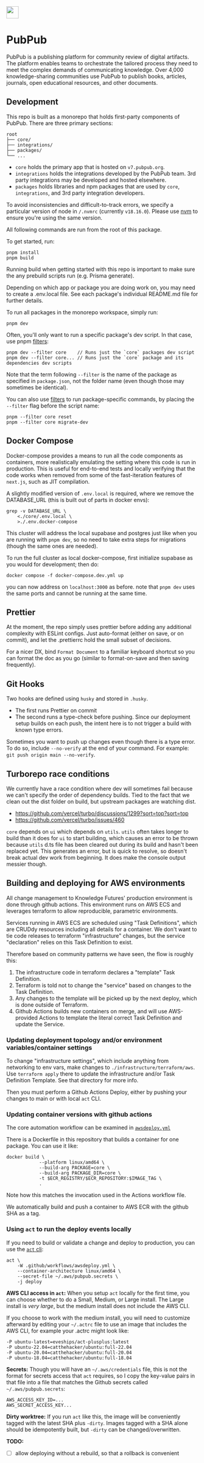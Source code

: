 <img src="./core/app/icon.svg" width="32px">

# PubPub

PubPub is a publishing platform for community review of digital artifacts. The platform enables teams to orchestrate the tailored process they need to meet the complex demands of communicating knowledge. Over 4,000 knowledge-sharing communities use PubPub to publish books, articles, journals, open educational resources, and other documents.

## Development

This repo is built as a monorepo that holds first-party components of PubPub. There are three primary sections:

```
root
├── core/
├── integrations/
├── packages/
└── ...
```

-   `core` holds the primary app that is hosted on `v7.pubpub.org`.
-   `integrations` holds the integrations developed by the PubPub team. 3rd party integrations may be developed and hosted elsewhere.
-   `packages` holds libraries and npm packages that are used by `core`, `integrations`, and 3rd party integration developers.

To avoid inconsistencies and difficult-to-track errors, we specify a particular version of node in `/.nvmrc` (currently `v18.16.0`). Please use [nvm](https://github.com/nvm-sh/nvm) to ensure you're using the same version.

All following commands are run from the root of this package.

To get started, run:

```
pnpm install
pnpm build
```

Running build when getting started with this repo is important to make sure the any prebuild scripts run (e.g. Prisma generate).

Depending on which app or package you are doing work on, you may need to create a .env.local file. See each package's individual README.md file for further details.

To run all packages in the monorepo workspace, simply run:

```
pnpm dev
```

Often, you'll only want to run a specific package's dev script. In that case, use pnpm [filters](https://pnpm.io/filtering):

```
pnpm dev --filter core    // Runs just the `core` packages dev script
pnpm dev --filter core... // Runs just the `core` package and its dependencies dev scripts
```

Note that the term following `--filter` is the name of the package as specified in `package.json`, not the folder name (even though those may sometimes be identical).

You can also use [filters](https://pnpm.io/filtering) to run package-specific commands, by placing the `--filter` flag before the script name:

```
pnpm --filter core reset
pnpm --filter core migrate-dev
```

## Docker Compose

Docker-compose provides a means to run all the code components as containers, more realistically emulating the setting where this code is run in production.
This is useful for end-to-end tests and locally verifying that the code works when removed from some of the fast-iteration features of `next.js`, such as
JIT compilation.

A slightly modified version of `.env.local` is required, where we remove the DATABASE_URL (this is built out of parts in docker envs):
```
grep -v DATABASE_URL \
    <./core/.env.local \
    >./.env.docker-compose
```

This cluster will address the local supabase and postgres just like when you are running with `pnpm dev`, so no need to take extra steps for migrations (though the same ones are needed).

To run the full cluster as local docker-compose, first initialize supabase as you would for development; then do:
```
docker compose -f docker-compose.dev.yml up
```

you can now address on `localhost:3000` as before. note that `pnpm dev` uses the same ports and cannot be running at the same time.


## Prettier

At the moment, the repo simply uses prettier before adding any additional complexity with ESLint configs. Just auto-format (either on save, or on commit), and let the .prettierrc hold the small subset of decisions.

For a nicer DX, bind `Format Document` to a familiar keyboard shortcut so you can format the doc as you go (similar to format-on-save and then saving frequently).

## Git Hooks

Two hooks are defined using `husky` and stored in `.husky`.

-   The first runs Prettier on commit
-   The second runs a type-check before pushing. Since our deployment setup builds on each push, the intent here is to not trigger a build with known type errors.

Sometimes you want to push up changes even though there is a type error. To do so, include `--no-verify` at the end of your command. For example: `git push origin main --no-verify`.

## Turborepo race conditions

We currently have a race condition where dev will sometimes fail because we can't specify the order of dependency builds. Tied to the fact that we clean out the dist folder on build, but upstream packages are watching dist.

-   https://github.com/vercel/turbo/discussions/1299?sort=top?sort=top
-   https://github.com/vercel/turbo/issues/460

`core` depends on `ui` which depends on `utils`. `utils` often takes longer to build than it does for `ui` to start building, which causes an error to be thrown because `utils` d.ts file has been cleared out during its build and hasn't been replaced yet. This generates an error, but is quick to resolve, so doesn't break actual dev work from beginning. It does make the console output messier though.


## Building and deploying for AWS environments

All change management to Knowledge Futures' production environment is done through github actions.
This environment runs on AWS ECS and leverages terraform to allow reproducible, parametric environments.

Services running in AWS ECS are scheduled using "Task Definitions", which are CRUDdy resources
including all details for a container. We don't want to tie code releases to terraform "infrastructure" changes,
but the service "declaration" relies on this Task Definition to exist.

Therefore based on community patterns we have seen, the flow is roughly this:
1. The infrastructure code in terraform declares a "template" Task Definition.
2. Terraform is told not to change the "service" based on changes to the Task Definition.
3. Any changes to the template will be picked up by the next deploy, which is done outside of Terraform.
4. Github Actions builds new containers on merge, and will use AWS-provided Actions to template the literal correct Task Definition and update the Service.

### Updating deployment topology and/or environment variables/container settings

To change "infrastructure settings", which include anything from networking to env vars,
make changes to `./infrastructure/terraform/aws`. Use `terraform apply` there to update
the infrastructure and/or Task Definition Template. See that directory for more info.

Then you must perform a Github Actions Deploy, either by pushing your changes to main or
with local `act` CLI.

### Updating container versions with github actions

The core automation workflow can be examined in [`awsdeploy.yml`](./.github/workflows/awsdeploy.yml)

There is a Dockerfile in this repository that builds a container for one package. You can use it like:

```
docker build \
            --platform linux/amd64 \
            --build-arg PACKAGE=core \
            --build-arg PACKAGE_DIR=core \
            -t $ECR_REGISTRY/$ECR_REPOSITORY:$IMAGE_TAG \
            .
```

Note how this matches the invocation used in the Actions workflow file.

We automatically build and push a container to AWS ECR with the github SHA as a tag.

### Using `act` to run the deploy events locally

If you need to build or validate a change and deploy to production, you can use the [`act` cli](https://github.com/nektos/act):

```
act \
    -W .github/workflows/awsdeploy.yml \
    --container-architecture linux/amd64 \
    --secret-file ~/.aws/pubpub.secrets \
    -j deploy
```

**AWS CLI access in `act`:**
When you setup `act` locally for the first time, you can choose whether to do a Small, Medium, or Large install.
The Large install is *very large*, but the medium install does not include the AWS CLI.

If you choose to work with the medium install, you will need to customize afterward by editing your `~/.actrc` file
to use an image that includes the AWS CLI, for example your .actrc might look like:
```
-P ubuntu-latest=eveships/act-plusplus:latest
-P ubuntu-22.04=catthehacker/ubuntu:full-22.04
-P ubuntu-20.04=catthehacker/ubuntu:full-20.04
-P ubuntu-18.04=catthehacker/ubuntu:full-18.04
```

**Secrets:** Though you will have an `~/.aws/credentials` file, this is not the format for secrets access that
`act` requires, so I copy the key-value pairs in that file into a file that matches the Github
secrets called `~/.aws/pubpub.secrets`:

```
AWS_ACCESS_KEY_ID=...
AWS_SECRET_ACCESS_KEY...
```

**Dirty worktree:** If you run `act` like this, the image will be conveniently tagged with the latest SHA plus `-dirty`.
Images tagged with a SHA alone should be idempotently built, but `-dirty` can be changed/overwritten.

**TODO:**
- [ ] allow deploying without a rebuild, so that a rollback is convenient
